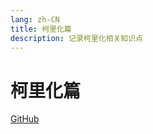 ```yaml
---
lang: zh-CN
title: 柯里化篇
description: 记录柯里化相关知识点
---
```


# 柯里化篇

<!-- URL -->
[GitHub](https://github.com/CatNulls) 